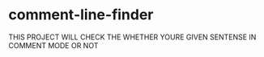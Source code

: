 # comment-line-finder
THIS PROJECT WILL CHECK THE WHETHER YOURE GIVEN SENTENSE IN COMMENT MODE OR NOT
